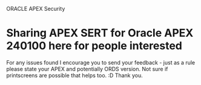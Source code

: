ORACLE APEX Security 
# Sharing APEX SERT for Oracle APEX 240100 here for people interested



For any issues found I encourage you to send your feedback - just as a rule please state your APEX and potentially ORDS version. 
Not sure if printscreens are possible that helps too. :D
Thank you.
